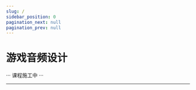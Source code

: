 ```yaml
---
slug: /
sidebar_position: 0
pagination_next: null
pagination_prev: null
---
```


# 游戏音频设计

··· 课程施工中 ···

---